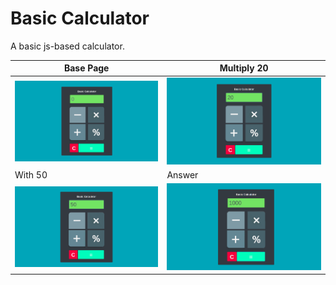 # Basic Calculator

A basic js-based calculator.

| Base Page | Multiply 20 |
| --- | --- |
| ![App Icon](images/screens/screen1.png) | ![screenshot](images/screens/screen2.png) |
| With 50 | Answer |
| ![App Icon](images/screens/screen3.png) | ![screenshot](images/screens/screen4.png) |
